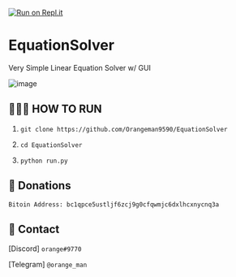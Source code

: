 [![Run on Repl.it](https://repl.it/badge/github/Orangeman9590/EquationSolver)](https://repl.it/github/Orangeman9590/EquationSolver)
# EquationSolver

Very Simple Linear Equation Solver w/ GUI


![image](https://user-images.githubusercontent.com/61301004/94467245-a0d27e80-0190-11eb-8055-28422646dd72.png)





👨🏼‍💻 HOW TO RUN
----------------
1. ```git clone https://github.com/Orangeman9590/EquationSolver```

2. ```cd EquationSolver```

3. ```python run.py```





💯 Donations
-----------
```Bitoin Address: bc1qpce5ustljf6zcj9g0cfqwmjc6dxlhcxnycnq3a```





📲 Contact
--------------
[Discord] ```orange#9770```

[Telegram] ```@orange_man```
